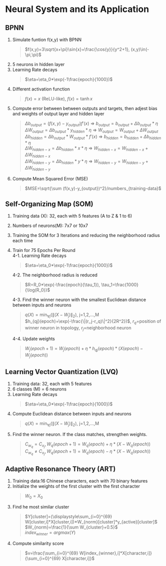 # Neural System and its Application
## BPNN
1. Simulate funtion f(x,y) with BPNN
   >$`f(x,y)=3\sqrt{x+\pi}\sin{x}+\frac{\cos{y}}{y^2+1}, (x,y)\in(-\pi,\pi)`$  
2. 5 neurons in hidden layer  
3. Learning Rate decays
   >$`\eta=\eta_0*\exp(-1\frac{epoch}{1000})`$  
4. Different activation function
   >$`f(x)=x`$ (ReLU-like), $`f(x)=\tanh{x}`$  
5. Compute error between between outputs and targets, then adjest bias and weights of output layer and hidden layer
   >$`\Delta b_{output}=(f(x,y)-y_{output})f'(x)`$ => $`b_{output} = b_{output}+\Delta b_{output}*\eta`$  
   >$`\Delta W_{output}=\Delta b_{output}*y_{hidden}*\eta`$ => $`W_{output}=W_{output}+\Delta W_{output}`$  
   >$`\Delta b_{hidden}=\Delta b_{output}*W_{output}*f'(x)`$ => $`b_{hidden}=b_{hidden}+\Delta b_{hidden}*\eta`$  
   >$`\Delta W_{hidden-x}=\Delta b_{hidden}*x*\eta`$ => $`W_{hidden-x}=W_{hidden-x}+\Delta W_{hidden-x}`$  
   >$`\Delta W_{hidden-y}=\Delta b_{hidden}*y*\eta`$ => $`W_{hidden-y}=W_{hidden-y}+\Delta W_{hidden-y}`$  
6. Compute Mean Squared Error (MSE)
   >$`MSE=\sqrt{\sum (f(x,y)-y_{output})^2}/numbers_{training-data}`$  

## Self-Organizing Map (SOM)
1. Training data (X): 32, each with 5 features (A to Z & 1 to 6)
2. Numbers of neurons(M): 7x7 or 10x7
3. Training the SOM for 3 Iterations and reducing the neighborhood radius each time
4. Train for 75 Epochs Per Round  
   4-1. Learning Rate decays
      >$`\eta=\eta_0*\exp(-1\frac{epoch}{1000})`$
      
   4-2. The neighborhood radius is reduced  
      >$`R=R_0*\exp(-\frac{epoch}{\tau_1}), \tau_1=\frac{1000}{\log(R_0)}`$
      
   4-3. Find the winner neuron with the smallest Euclidean distance between inputs and neurons  
      > $`q(X)=\min_{\forall j}(\|(X-W_j)\|_2)`$, j=1,2,...,M  
      > $`h_{qj}(epoch)=\exp(-\frac{\|(r_j-r_q)\|^2}{2R^2})`$, $`r_q`$=position of winner neuron in topology, $`r_j`$=neighborhood neuron
   
   4-4. Update weights  
      >$`W_j(epoch+1)=W_j(epoch)+\eta*h_{qj}(epoch)*(X(epoch)-W_j(epoch))`$  

## Learning Vector Quantization (LVQ)
1. Training data: 32, each with 5 features
2. 6 classes (M) = 6 neurons
3. Learning Rate decays  
   >$`\eta=\eta_0*\exp(-1\frac{epoch}{1000})`$  
5. Compute Euclidean distance between inputs and neurons  
   >$`q(X)=\min_{\forall j}(\|(X-W_j)\|_2)`$, j=1,2,...,M  
7. Find the winner neuron. If the class matches, strengthen weights.  
   >$`C_{w_q} = C_{x_j}, W_q(epoch+1)=W_q(epoch)+\eta*(X-W_q(epoch))`$  
   >$`C_{w_q} \neq C_{x_j}, W_q(epoch+1)=W_q(epoch)-\eta*(X-W_q(epoch))`$  
## Adaptive Resonance Theory (ART)
1. Training data:16 Chinese characters, each with 70 binary features  
2. Initialize the weights of the first cluster with the first character  
   >$`W_0=X_0`$  
3. Find he most similar cluster  
   >$`Y[cluster]=(\displaystyle\sum_{i=0}^{69} W[cluster,i]*X[cluster,i])*W_{norm}[cluster]*y_{active}[cluster]`$  
   >$`W_{norm}=\frac{1}{\sum W_{cluster}+0.5}`$  
   >$`index_{winner}=argmax(Y)`$  
4. Compute similarity score  
   >$`v=\frac{\sum_{i=0}^{69} W[index_{winner},i]*X[character,i]}{\sum_{i=0}^{69} X[character,i]}`$  
